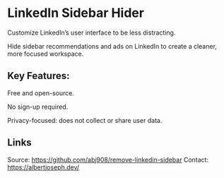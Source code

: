 # LinkedIn Sidebar Hider

Customize LinkedIn’s user interface to be less distracting. 

Hide sidebar recommendations and ads on LinkedIn to create a cleaner, more focused workspace.

## Key Features:
Free and open-source. 

No sign-up required. 

Privacy-focused: does not collect or share user data.

## Links
Source: https://github.com/abj908/remove-linkedin-sidebar
Contact: https://albertjoseph.dev/
